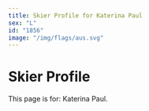 ```yaml
---
title: Skier Profile for Katerina Paul
sex: "L"
id: "1856"
image: "/img/flags/aus.svg" 
---
```


# Skier Profile

This page is for: Katerina Paul.
    